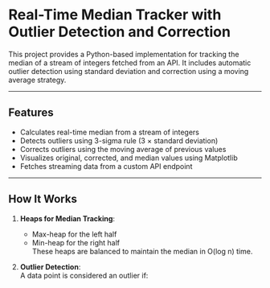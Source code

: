 # Real-Time Median Tracker with Outlier Detection and Correction

This project provides a Python-based implementation for tracking the median of a stream of integers fetched from an API. It includes automatic outlier detection using standard deviation and correction using a moving average strategy.

---

##  Features

- Calculates real-time median from a stream of integers
- Detects outliers using 3-sigma rule (3 × standard deviation)
- Corrects outliers using the moving average of previous values
- Visualizes original, corrected, and median values using Matplotlib
- Fetches streaming data from a custom API endpoint

---

##  How It Works

1. **Heaps for Median Tracking**:  
   - Max-heap for the left half
   - Min-heap for the right half  
   These heaps are balanced to maintain the median in O(log n) time.

2. **Outlier Detection**:  
   A data point is considered an outlier if:
